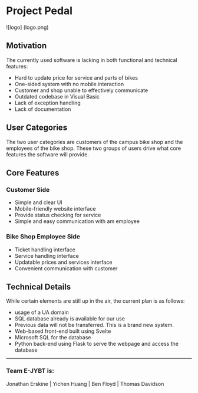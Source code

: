 # Project Pedal

![logo] (logo.png)

## Motivation
The currently used software is lacking in both functional and technical features:
- Hard to update price for service and parts of bikes
- One-sided system with no mobile interaction
- Customer and shop unable to effectively communicate
- Outdated codebase in Visual Basic
- Lack of exception handling
- Lack of documentation

## User Categories
The two user categories are customers of the campus bike shop and the employees of the bike shop.
These two groups of users drive what core features the software will provide.

## Core Features

### Customer Side
- Simple and clear UI
- Mobile-friendly website interface
- Provide status checking for service
- Simple and easy communication with am employee

### Bike Shop Employee Side
- Ticket handling interface
- Service handling interface
- Updatable prices and services interface
- Convenient communication with customer

## Technical Details
While certain elements are still up in the air, the current plan is as follows:
- usage of a UA domain
- SQL database already is available for our use
- Previous data will not be transferred. This is a brand new system.
- Web-based front-end built using Svelte
- Microsoft SQL for the database
- Python back-end using Flask to serve the webpage and access the database

---

### Team E-JYBT is:
Jonathan Erskine | Yichen Huang | Ben Floyd | Thomas Davidson 
